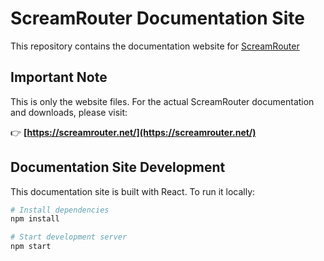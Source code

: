 # ScreamRouter Documentation Site

This repository contains the documentation website for [ScreamRouter](https://screamrouter.net/)

## Important Note

This is only the website files. For the actual ScreamRouter documentation and downloads, please visit:

👉 **[https://screamrouter.net/](https://screamrouter.net/)**

## Documentation Site Development

This documentation site is built with React. To run it locally:

```bash
# Install dependencies
npm install

# Start development server
npm start
```
